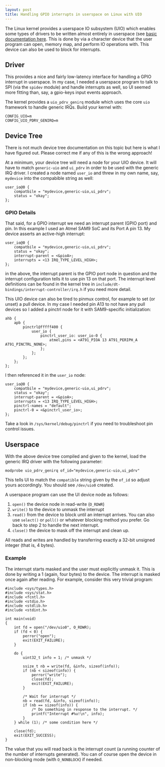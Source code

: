 ```yaml
---
layout: post
title: Handling GPIO interrupts in userspace on Linux with UIO
---
```


The Linux kernel provides a userspace IO subsystem (UIO) which enables some
types of drivers to be written almost entirely in userspace (see [basic documentation here](https://www.kernel.org/doc/htmldocs/uio-howto/). This is done by
via a character device that the user program can open, memory map, and
perform IO operations with. This device can also be used to block for
interrupts.

## Driver

This provides a nice and fairly low-latency interface for handling a GPIO
interrupt in userspace. In my case, I needed a userspace program to talk to
SPI (via the `spidev` module) and handle interrupts as well, so UI seemed more
fitting than, say, a gpio-keys input events approach.

The kernel provides a `uio_pdrv_genirq` module which uses the core `uio`
framework to handle generic IRQs. Build your kernel with:

    CONFIG_UIO=m
    CONFIG_UIO_PDRV_GENIRQ=m

## Device Tree

There is not much device tree documentation on this topic but here is what I
have figured out. Please correct me if any of this is the wrong approach!

At a minimum, your device tree will need a node for your UIO device. It will
have to match `generic-uio` and `ui_pdrv` in order to be used with the generic
IRQ driver. I created a node named `user_io` and threw in my own name, say,
`mydevice` into the compabible string as well:

    user_io@0 {
        compatbile = "mydevice,generic-uio,ui_pdrv";
        status = "okay";
    };

### GPIO Details

That said, for a GPIO interrupt we need an interrupt parent (GPIO port) and
pin. In this example I used an Atmel SAM9 SoC and its Port A pin 13. My
device asserts an active-high interrupt:

    user_io@0 {
        compatbile = "mydevice,generic-uio,ui_pdrv";
        status = "okay";
        interrupt-parent = <&pioA>;
        interrupts = <13 IRQ_TYPE_LEVEL_HIGH>;
    };

in the above, the interrupt parent is the GPIO port node in question and the
interrupt configuration tells it to use pin 13 on that port.  The interrupt
level definitions can be found in the kernel tree in
`include/dt-bindings/interrupt-controller/irq.h` if you need more detail.

This UIO device can also be tired to pinmux control, for example to set (or
unset) a pull device. In my case I needed pin A13 to not have any pull devices
so I added a pinctrl node for it with SAM9-specific initialization:

    ahb {
        apb {
            pinctrl@fffff400 {
                user_io {
                    pinctrl_user_io: user_io-0 {
                        atmel,pins = <AT91_PIOA 13 AT91_PERIPH_A AT91_PINCTRL_NONE>;
                    };
                };
            };
        };
    };

I then referenced it in the `user_io` node:

    user_io@0 {
        compatbile = "mydevice,generic-uio,ui_pdrv";
        status = "okay";
        interrupt-parent = <&pioA>;
        interrupts = <13 IRQ_TYPE_LEVEL_HIGH>;
        pinctrl-names = "default";
        pinctrl-0 = <&pinctrl_user_io>;
    };

Take a look in `/sys/kernel/debug/pinctrl` if you need to troubleshoot pin
control issues.

## Userspace

With the above device tree compiled and given to the kernel, load the generic
IRQ driver with the following parameter:

    modprobe uio_pdrv_genirq of_id="mydevice,generic-uio,ui_pdrv"

This tells UI to match the `compatible` string given by the `of_id` so adjust
yours accordingly. You should see `/dev/uio0` created.

A userspace program can use the UI device node as follows:

1. `open()` the device node in read-write (`O_RDWR`)
2. `write()` to the device to unmask the interrupt
3. `read()` from the device to block until an interrupt arrives. You can also use `select()` or `poll()` or whatever blocking method you prefer. Go back to step 2 to handle the next interrupt.
4. `close()` the device to mask off the interrupt and clean up.

All reads and writes are handled by transferring exactly a 32-bit unsigned
integer (that is, 4 bytes).

### Example

The interrupt starts masked and the user must explicitly unmask it. This is
done by writing a 1 (again, four bytes) to the device. The interrupt is masked
once again after reading. For example, consider this very trivial program:

    #include <sys/types.h>
    #include <sys/stat.h>
    #include <fcntl.h>
    #include <stdio.h>
    #include <stdlib.h>
    #include <stdint.h>

    int main(void)
    {
        int fd = open("/dev/uio0", O_RDWR);
        if (fd < 0) {
            perror("open");
            exit(EXIT_FAILURE);
        }

        do {
            uint32_t info = 1; /* unmask */

            ssize_t nb = write(fd, &info, sizeof(info));
            if (nb < sizeof(info)) {
                perror("write");
                close(fd);
                exit(EXIT_FAILURE);
            }

            /* Wait for interrupt */
            nb = read(fd, &info, sizeof(info));
            if (nb == sizeof(info)) {
                /* Do something in response to the interrupt. */
                printf("Interrupt #%u!\n", info);
            }
        } while (1); /* some condition here */

        close(fd);
        exit(EXIT_SUCCESS);
    }

The value that you will read back is the interrupt count (a running counter of
the number of interrupts generated). You can of course open the device in
non-blocking mode (with `O_NONBLOCK`) if needed.
